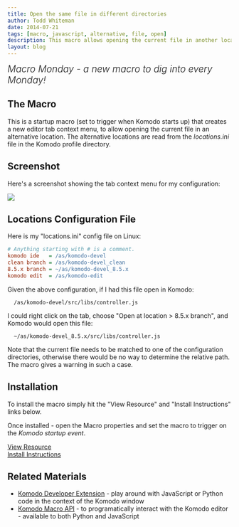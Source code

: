 ```yaml
---
title: Open the same file in different directories
author: Todd Whiteman
date: 2014-07-21
tags: [macro, javascript, alternative, file, open]
description: This macro allows opening the current file in another location, such as an alternative branch location.
layout: blog
---
```


<div class="centered">
<h2 style="font-weight: 300; margin: 10px 0 25px 0"><em>Macro Monday - a new macro to dig into every Monday!</em></h2>
</div>

## The Macro

This is a startup macro (set to trigger when Komodo starts up) that creates a
new editor tab context menu, to allow opening the current file in an alternative
location. The alternative locations are read from the *locations.ini* file in
the Komodo profile directory.

## Screenshot

Here's a screenshot showing the tab context menu for my configuration:

<img src="/images/blog/2014-07/alternative-location.png" style="vertical-align: middle">

## Locations Configuration File

Here is my "locations.ini" config file on Linux:

```ini
# Anything starting with # is a comment.
komodo ide   = /as/komodo-devel
clean branch = /as/komodo-devel_clean
8.5.x branch = ~/as/komodo-devel_8.5.x
komodo edit  = /as/komodo-edit
```

Given the above configuration, if I had this file open in Komodo:
```
  /as/komodo-devel/src/libs/controller.js
```
I could right click on the tab, choose "Open at location > 8.5.x branch", and Komodo
would open this file:
```
  ~/as/komodo-devel_8.5.x/src/libs/controller.js
```

Note that the current file needs to be matched to one of the configuration
directories, otherwise there would be no way to determine the relative path. The
macro gives a warning in such a case.

## Installation

To install the macro simply hit the "View Resource" and "Install Instructions"
links below.

Once installed - open the Macro properties and set the macro to trigger on the
*Komodo startup event*.

<div class="centered">
    <div class="spacer"></div>
    <a href="http://komodoide.com/resources/macros/toddw-as--alternativelocation/" class="button big primary">
        <i class="icon icon-eye"></i>
        View Resource
    </a>
    <div class="spacer-half"></div>
    <span>
        <i class="icon icon-question"></i>
        <a href="http://komodoide.com/resources/install-instructions/#pane-macro" target="_blank">Install Instructions</a>
    </span>
</div>

## Related Materials

* [Komodo Developer Extension][] - play around with JavaScript or Python code in
  the context of the Komodo window
* [Komodo Macro API][] - to programatically interact with the Komodo editor -
  available to both Python and JavaScript


[Komodo Developer Extension]: /framed/?http://community.activestate.com/node/1824
[Komodo Macro API]: /framed/?http://docs.activestate.com/komodo/8.5/macroapi.html
